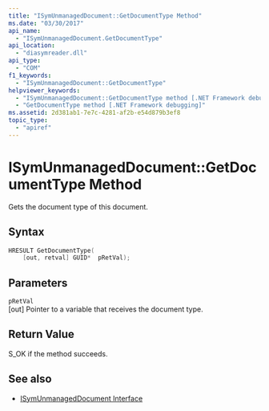 ```yaml
---
title: "ISymUnmanagedDocument::GetDocumentType Method"
ms.date: "03/30/2017"
api_name: 
  - "ISymUnmanagedDocument.GetDocumentType"
api_location: 
  - "diasymreader.dll"
api_type: 
  - "COM"
f1_keywords: 
  - "ISymUnmanagedDocument::GetDocumentType"
helpviewer_keywords: 
  - "ISymUnmanagedDocument::GetDocumentType method [.NET Framework debugging]"
  - "GetDocumentType method [.NET Framework debugging]"
ms.assetid: 2d381ab1-7e7c-4281-af2b-e54d879b3ef8
topic_type: 
  - "apiref"
---
```

# ISymUnmanagedDocument::GetDocumentType Method
Gets the document type of this document.  
  
## Syntax  
  
```cpp  
HRESULT GetDocumentType(  
    [out, retval] GUID*  pRetVal);  
```  
  
## Parameters  
 `pRetVal`  
 [out] Pointer to a variable that receives the document type.  
  
## Return Value  
 S_OK if the method succeeds.  
  
## See also

- [ISymUnmanagedDocument Interface](isymunmanageddocument-interface.md)
